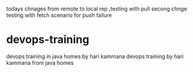 todays chnages from remote to local rep  ,testing with pull
secong chnge testing with fetch
scenario for push failure
# devops-training ## 
devops training   in java homes by hari kammana
devops training  by hari kammana from java homes

